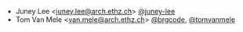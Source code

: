 - Juney Lee <<juney.lee@arch.ethz.ch>> [@juney-lee](https://github.com/juney-lee)
- Tom Van Mele <<van.mele@arch.ethz.ch>> [@brgcode](https://github.com/brgcode), [@tomvanmele](https://github.com/tomvanmele)
